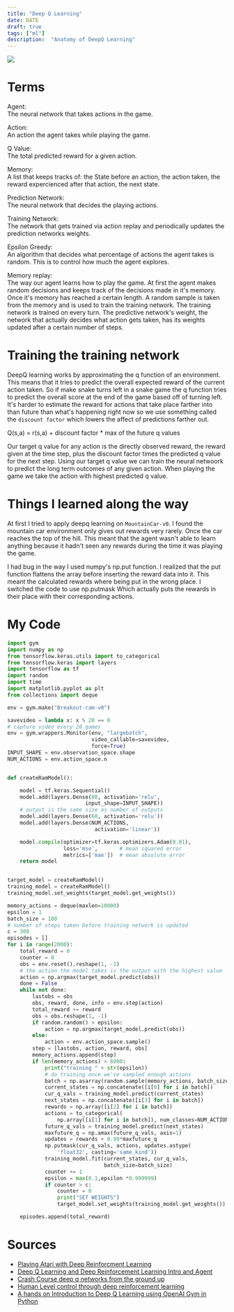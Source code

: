```yaml
---
title: "Deep Q Learning"
date: DATE
draft: true
tags: ["ml"]
description:  "Anatomy of DeepQ Learning"
---
```

<img src="/vids/ml/deepq.gif">


# Terms
Agent:  
The neural network that takes actions in the game.  

Action:  
An action the agent takes while playing the game.  

Q Value:  
The total predicted reward for a given action.  

Memory:  
A list that keeps tracks of: the State before an action, the action taken, the reward expercienced after that action, the next state.  

Prediction Network:  
The neural network that decides the playing actions.  

Training Network:  
The network that gets trained via action replay and periodically updates the prediction networks weights.  

Epsilon Greedy:  
An algorithm that decides what percentage of actions the agent takes is random. This is to control how much the agent explores.

Memory replay:  
The way our agent learns how to play the game. At first the agent makes random decisions and keeps track of the decisions made in it's memory. Once it's memory has reached a certain length. A random sample is taken from the memory and is used to train the training network. The training network is trained on every turn. The predictive network's weight, the network that actually decides what action gets taken, has its weights updated after a certain number of steps. 

# Training the training network

DeepQ learning works by approximating the q function of an environment. This means that it tries to predict the overall expected reward of the current action taken. So if make snake turns left in a snake game the q function tries to predict the overall score at the end of the game based off of turning left. It's harder to estimate the reward for actions that take place farther into than future than what's happening right now so we use something called the `discount factor` which lowers the affect of predictions farther out. 

Q(s,a) = r(s,a) + discount factor * max of the future q values

Our target q value for any action is the directly observed reward, the reward given at the time step, plus the discount factor times the predicted q value for the next step. Using our target q value we can train the neural netwoork to predict the long term outcomes of any given action. When playing the game we take the action with highest predicted q value. 

# Things I learned along the way

At first I tried to apply deepq learning on `MountainCar-v0`. I found the mountain car environment only gives out rewards very rarely. Once the car reaches the top of the hill. This meant that the agent wasn't able to learn anything because it hadn't seen any rewards during the time it was playing the game.

I had bug in the way I used numpy's np.put function. I realized that the put function flattens the array before inserting the reward data into it. This meant the calculated rewards where being put in the wrong place. I switched the code to use np.putmask Which actually puts the rewards in their place with their corresponding actions. 

# My Code


```python 
import gym
import numpy as np
from tensorflow.keras.utils import to_categorical
from tensorflow.keras import layers
import tensorflow as tf
import random
import time
import matplotlib.pyplot as plt
from collections import deque

env = gym.make("Breakout-ram-v0")

savevideo = lambda x: x % 20 == 0
# capture video every 20 games
env = gym.wrappers.Monitor(env, "largebatch",
                           video_callable=savevideo,
                           force=True)
INPUT_SHAPE = env.observation_space.shape
NUM_ACTIONS = env.action_space.n


def createRamModel():

    model = tf.keras.Sequential()
    model.add(layers.Dense(80, activation='relu', 
                         input_shape=INPUT_SHAPE))
    # output is the same size as number of outputs
    model.add(layers.Dense(60, activation='relu'))
    model.add(layers.Dense(NUM_ACTIONS, 
                            activation='linear'))

    model.compile(optimizer=tf.keras.optimizers.Adam(0.01),
                  loss='mse',       # mean squared error
                  metrics=['mae'])  # mean absolute error
    return model


target_model = createRamModel()
training_model = createRamModel()
training_model.set_weights(target_model.get_weights())

memory_actions = deque(maxlen=10000)
epsilon = 1
batch_size = 100
# number of steps taken before training network is updated
c = 300
episodes = []
for i in range(2000):
    total_reward = 0
    counter = 0
    obs = env.reset().reshape(1, -1)
    # the action the model takes is the output with the highest value
    action = np.argmax(target_model.predict(obs))
    done = False
    while not done:
        lastobs = obs
        obs, reward, done, info = env.step(action)
        total_reward += reward
        obs = obs.reshape(1, -1)
        if random.random() > epsilon:
            action = np.argmax(target_model.predict(obs))
        else:
            action = env.action_space.sample()
        step = [lastobs, action, reward, obs]
        memory_actions.append(step)
        if len(memory_actions) > 6000:
            print("training " + str(epsilon))
            # do training once we've sampled enough actions
            batch = np.asarray(random.sample(memory_actions, batch_size))
            current_states = np.concatenate([i[0] for i in batch])
            cur_q_vals = training_model.predict(current_states)
            next_states = np.concatenate([i[3] for i in batch])
            rewards = np.array([i[2] for i in batch])
            actions = to_categorical(
                np.array([i[1] for i in batch]), num_classes=NUM_ACTIONS)
            future_q_vals = training_model.predict(next_states)
            maxfuture_q = np.amax(future_q_vals, axis=1)
            updates = rewards + 0.99*maxfuture_q
            np.putmask(cur_q_vals, actions, updates.astype(
                'float32', casting='same_kind'))
            training_model.fit(current_states, cur_q_vals,
                               batch_size=batch_size)
            counter += 1
            epsilon = max(0.1,epsilon *0.999999)
            if counter > c:
                counter = 0
                print("SET WEIGHTS")
                target_model.set_weights(training_model.get_weights())

    episodes.append(total_reward)
```

# Sources
- [Playing Atari with Deep Reinforcment Learning](https://arxiv.org/pdf/1312.5602.pdf)
- [Deep Q Learning and Deep Reinforcement Learning Intro and Agent](https://pythonprogramming.net/deep-q-learning-dqn-reinforcement-learning-python-tutorial/)
- [Crash Course deep q networks from the ground up](https://towardsdatascience.com/qrash-course-deep-q-networks-from-the-ground-up-1bbda41d3677)
- [Human Level control through deep reinforcement learning](https://web.stanford.edu/class/psych209/Readings/MnihEtAlHassibis15NatureControlDeepRL.pdf)
- [A hands on Introduction to Deep Q Learning using OpenAI Gym in Python](https://www.analyticsvidhya.com/blog/2019/04/introduction-deep-q-learning-python/)